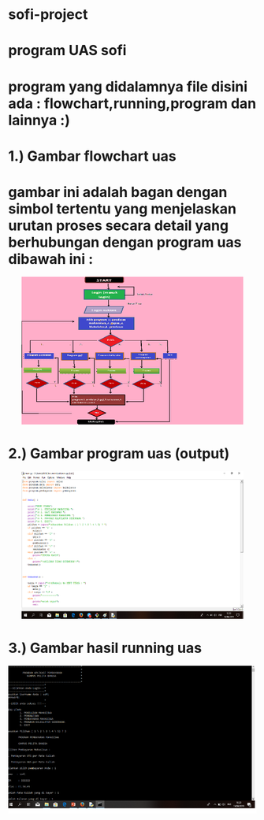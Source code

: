# sofi-project

# program UAS sofi
# program yang didalamnya file disini ada : flowchart,running,program dan lainnya :)

# 1.) Gambar flowchart uas
# gambar ini adalah bagan dengan simbol tertentu yang menjelaskan urutan proses secara detail yang berhubungan dengan program uas dibawah ini :

<p align="center">
<img src="https://github.com/sitisofiya/sofi-project/blob/master/flow.png" width="450" height="300" />
</p>

# 2.) Gambar program uas (output)

<p align="center">
<img src="https://github.com/sitisofiya/sofi-project/blob/master/ss-program-uas.png" width="450" height="300" />
</p>

# 3.) Gambar hasil running uas
<p align="center">
<img src="https://github.com/sitisofiya/sofi-project/blob/master/ss-running.png" witdh="450" height="300" />
</p>
